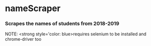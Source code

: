 # nameScraper

<h3>Scrapes the names of students from 2018-2019</h3>

NOTE: <strong style='color: blue>requires selenium to be installed and chrome-driver too</strong>

